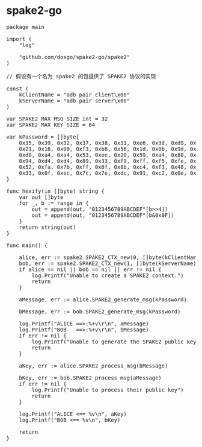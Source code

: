 # spake2-go


<pre>
package main

import (
	"log"

	"github.com/dosgo/spake2-go/spake2"
)

// 假设有一个名为 spake2 的包提供了 SPAKE2 协议的实现

const (
	kClientName = "adb pair client\x00"
	kServerName = "adb pair server\x00"
)

var SPAKE2_MAX_MSG_SIZE int = 32
var SPAKE2_MAX_KEY_SIZE = 64

var kPassword = []byte{
	0x35, 0x39, 0x32, 0x37, 0x38, 0x31, 0xe6, 0x3d, 0xd9, 0x59, 0x65, 0x1c,
	0x21, 0x16, 0x00, 0xf3, 0xb6, 0x56, 0x1d, 0x0b, 0x9d, 0x90, 0xaf, 0x09,
	0xd0, 0xa4, 0xa4, 0x53, 0xee, 0x20, 0x59, 0xa4, 0x80, 0xcc, 0x7c, 0x5a,
	0x94, 0xd4, 0xd4, 0x89, 0x33, 0xf9, 0xff, 0xf5, 0xfe, 0x43, 0x31, 0x7d,
	0x52, 0xfa, 0x7b, 0xff, 0x8f, 0x8b, 0xc4, 0xf3, 0x48, 0x8b, 0x80, 0x07,
	0x33, 0x0f, 0xec, 0x7c, 0x7e, 0xdc, 0x91, 0xc2, 0x0e, 0x5d,
}

func hexify(in []byte) string {
	var out []byte
	for _, b := range in {
		out = append(out, "0123456789ABCDEF"[b>>4])
		out = append(out, "0123456789ABCDEF"[b&0x0F])
	}
	return string(out)
}

func main() {

	alice, err := spake2.SPAKE2_CTX_new(0, []byte(kClientName), []byte(kServerName))
	bob, err := spake2.SPAKE2_CTX_new(1, []byte(kServerName), []byte(kClientName))
	if alice == nil || bob == nil || err != nil {
		log.Printf("Unable to create a SPAKE2 context.")
		return
	}

	aMessage, err := alice.SPAKE2_generate_msg(kPassword)

	bMessage, err := bob.SPAKE2_generate_msg(kPassword)

	log.Printf("ALICE ==>:%+v\r\n", aMessage)
	log.Printf("BOB   ==>:%+v\r\n", bMessage)
	if err != nil {
		log.Printf("Unable to generate the SPAKE2 public key.")
		return
	}

	aKey, err := alice.SPAKE2_process_msg(bMessage)

	bKey, err := bob.SPAKE2_process_msg(aMessage)
	if err != nil {
		log.Printf("Unable to process their public key")
		return
	}

	log.Printf("ALICE <== %v\n", aKey)
	log.Printf("BOB <== %v\n", bKey)

	return
}

</pre>
